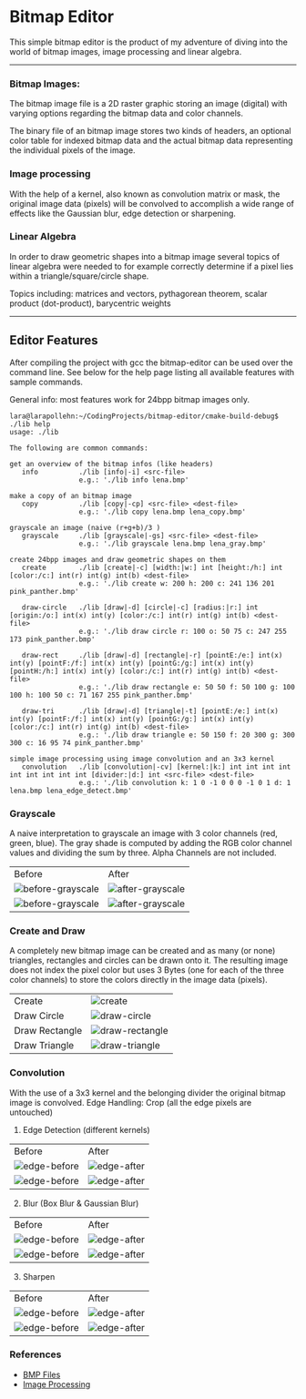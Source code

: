 # Bitmap Editor

This simple bitmap editor is the product of my adventure of diving into the world of bitmap images, image processing and linear algebra.

---

### Bitmap Images:

The bitmap image file is a 2D raster graphic storing an image (digital) with varying options regarding the bitmap data and color channels.

The binary file of an bitmap image stores two kinds of headers, an optional color table for indexed bitmap data and the actual bitmap data representing the individual pixels of the image.

### Image processing

With the help of a kernel, also known as convolution matrix or mask, the original image data (pixels) will be convolved to accomplish a wide range of effects like the Gaussian blur, edge detection or sharpening.

### Linear Algebra

In order to draw geometric shapes into a bitmap image several topics of linear algebra were needed to for example correctly determine if a pixel lies within a triangle/square/circle shape.

Topics including: matrices and vectors, pythagorean theorem, scalar product (dot-product), barycentric weights 

---

## Editor Features

After compiling the project with gcc the bitmap-editor can be used over the command line. See below for the help page listing all available features with sample commands.

General info: most features work for 24bpp bitmap images only.

```console
lara@larapollehn:~/CodingProjects/bitmap-editor/cmake-build-debug$ ./lib help
usage: ./lib

The following are common commands:

get an overview of the bitmap infos (like headers)
   info          ./lib [info|-i] <src-file>
                 e.g.: './lib info lena.bmp'

make a copy of an bitmap image
   copy          ./lib [copy|-cp] <src-file> <dest-file>
                 e.g.: './lib copy lena.bmp lena_copy.bmp'

grayscale an image (naive (r+g+b)/3 )
   grayscale     ./lib [grayscale|-gs] <src-file> <dest-file>
                 e.g.: './lib grayscale lena.bmp lena_gray.bmp'

create 24bpp images and draw geometric shapes on them
   create        ./lib [create|-c] [width:|w:] int [height:/h:] int [color:/c:] int(r) int(g) int(b) <dest-file>
                 e.g.: './lib create w: 200 h: 200 c: 241 136 201 pink_panther.bmp'

   draw-circle   ./lib [draw|-d] [circle|-c] [radius:|r:] int [origin:/o:] int(x) int(y) [color:/c:] int(r) int(g) int(b) <dest-file>
                 e.g.: './lib draw circle r: 100 o: 50 75 c: 247 255 173 pink_panther.bmp'

   draw-rect     ./lib [draw|-d] [rectangle|-r] [pointE:/e:] int(x) int(y) [pointF:/f:] int(x) int(y) [pointG:/g:] int(x) int(y) [pointH:/h:] int(x) int(y) [color:/c:] int(r) int(g) int(b) <dest-file>
                 e.g.: './lib draw rectangle e: 50 50 f: 50 100 g: 100 100 h: 100 50 c: 71 167 255 pink_panther.bmp'

   draw-tri      ./lib [draw|-d] [triangle|-t] [pointE:/e:] int(x) int(y) [pointF:/f:] int(x) int(y) [pointG:/g:] int(x) int(y) [color:/c:] int(r) int(g) int(b) <dest-file>
                 e.g.: './lib draw triangle e: 50 150 f: 20 300 g: 300 300 c: 16 95 74 pink_panther.bmp'

simple image processing using image convolution and an 3x3 kernel
   convolution   ./lib [convolution|-cv] [kernel:|k:] int int int int int int int int int [divider:|d:] int <src-file> <dest-file>
                 e.g.: './lib convolution k: 1 0 -1 0 0 0 -1 0 1 d: 1 lena.bmp lena_edge_detect.bmp'

```

### Grayscale

A naive interpretation to grayscale an image with 3 color channels (red, green, blue). The gray shade is computed by adding the RGB color channel values and dividing the sum by three. Alpha Channels are not included.

<table  width="100%">
    <tr>
        <td>Before<br></td>
        <td>After</td>
    </tr>
    <tr> 
        <td><img alt="before-grayscale" src="images/field_xs.bmp"></td>
        <td><img alt="after-grayscale" src="images/gray_field.bmp"></td>
    </tr>
    <tr>
        <td><img alt="before-grayscale" src="images/map.bmp"></td>
        <td><img alt="after-grayscale" src="images/gray_map.bmp"></td>
    </tr>
</table>

### Create and Draw

A completely new bitmap image can be created and as many (or none) triangles, rectangles and circles can be drawn onto it. The resulting image does not index the pixel color but uses 3 Bytes (one for each of the three color channels) to store the colors directly in the image data (pixels).

<table width="100%">
    <tr>
        <td>Create</td>
        <td><img alt="create" src="images/pink_panther_original.bmp"></td>
    </tr>
    <tr>
        <td>Draw Circle</td>
        <td><img alt="draw-circle" src="images/pink_panther_circle.bmp"></td>
    </tr>
    <tr>
        <td>Draw Rectangle</td>
        <td><img alt="draw-rectangle" src="images/pink_panther_rect.bmp"></td>
    </tr>
    <tr>
        <td>Draw Triangle</td>
        <td><img alt="draw-triangle" src="images/pink_panther_tri.bmp"></td>
    </tr>
</table>

### Convolution

With the use of a 3x3 kernel and the belonging divider the original bitmap image is convolved. 
Edge Handling: Crop (all the edge pixels are untouched)

1. Edge Detection (different kernels)
<table width="100%">
    <tr>
        <td>Before<br></td>
        <td>After</td>
    </tr>
    <tr>
        <td><img alt="edge-before" src="images/field_xs.bmp"></td>
        <td><img alt="edge-after" src="images/blur_image.bmp"></td>
    </tr>
    <tr>
        <td><img alt="edge-before" src="images/tshirts.bmp"></td>
        <td><img alt="edge-after" src="images/tshirts_edge.bmp"></td>
    </tr>
</table>

2. Blur (Box Blur & Gaussian Blur)
<table width="100%">
    <tr>
        <td>Before<br></td>
        <td>After</td>
    </tr>
    <tr>
        <td><img alt="edge-before" src="images/field_xs.bmp"></td>
        <td><img alt="edge-after" src="images/blur_image.bmp"></td>
    </tr>
    <tr>
        <td><img alt="edge-before" src="images/tshirts.bmp"></td>
        <td><img alt="edge-after" src="images/tshirt_blur_2.bmp"></td>
    </tr>
</table>

3. Sharpen
<table width="100%">
    <tr>
        <td>Before<br></td>
        <td>After</td>
    </tr>
    <tr>
        <td><img alt="edge-before" src="images/field_xs.bmp"></td>
        <td><img alt="edge-after" src="images/fields_sharpen.bmp"></td>
    </tr>
    <tr>
        <td><img alt="edge-before" src="images/blackbuck.bmp"></td>
        <td><img alt="edge-after" src="images/blackbuck_sharpen.bmp"></td>
    </tr>
</table>

### References
- [BMP Files](https://people.math.sc.edu/Burkardt/data/bmp/bmp.html)
- [Image Processing](https://de.wikipedia.org/wiki/Windows_Bitmap)
